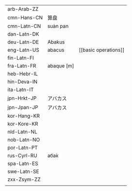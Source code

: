| | | |
|-|-|-|
| arb-Arab-ZZ |  |  |
| cmn-Hans-CN | 算盘 |  |
| cmn-Latn-CN | suàn pan |  |
| dan-Latn-DK |  |  |
| deu-Latn-DE | Abakus |  |
| eng-Latn-US | abacus | [[basic operations]] |
| fin-Latn-FI |  |  |
| fra-Latn-FR | abaque [m] |  |
| heb-Hebr-IL |  |  |
| hin-Deva-IN |  |  |
| ita-Latn-IT |  |  |
| jpn-Hrkt-JP | アバカス |  |
| jpn-Jpan-JP | アバカス |  |
| kor-Hang-KR |  |  |
| kor-Kore-KR |  |  |
| nld-Latn-NL |  |  |
| nob-Latn-NO |  |  |
| por-Latn-PT |  |  |
| rus-Cyrl-RU | аба́к |  |
| spa-Latn-ES |  |  |
| swe-Latn-SE |  |  |
| zxx-Zsym-ZZ |  |  |
|  |  |  |
